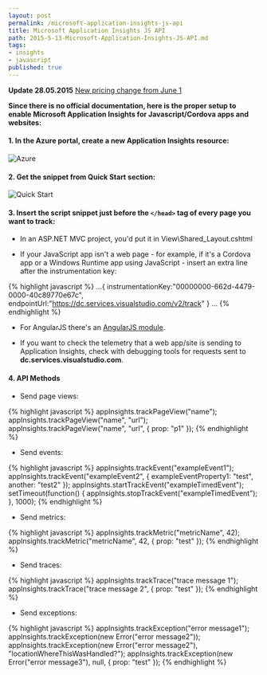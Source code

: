 ```yaml
---
layout: post
permalink: /microsoft-application-insights-js-api
title: Microsoft Application Insights JS API
path: 2015-5-13-Microsoft-Application-Insights-JS-API.md
tags:
- insights
- javascript
published: true
---
```


**Update 28.05.2015** [New pricing change from June 1](http://azure.microsoft.com/blog/2015/05/27/application-insights-pricing-effective-june-1/)

**Since there is no official documentation, here is the proper setup to enable Microsoft Application Insights for Javascript/Cordova apps and websites:**

#### 1. In the Azure portal, create a new Application Insights resource:

![Azure](https://acomdpsstorage.blob.core.windows.net/dpsmedia-prod/azure.microsoft.com/en-us/documentation/articles/app-insights-javascript/20150508050839/01-create.png)

#### 2. Get the snippet from Quick Start section:

![Quick Start](https://acomdpsstorage.blob.core.windows.net/dpsmedia-prod/azure.microsoft.com/en-us/documentation/articles/app-insights-javascript/20150508050839/02-monitor-web-page.png)

#### 3. Insert the script snippet just before the ``</head>`` tag of every page you want to track:

- In an ASP.NET MVC project, you'd put it in View\Shared_Layout.cshtml

- If your JavaScript app isn't a web page - for example, if it's a Cordova app or a Windows Runtime app using JavaScript - insert an extra line after the instrumentation key:

{% highlight javascript %}
...{
    instrumentationKey:"00000000-662d-4479-0000-40c89770e67c",
    endpointUrl:"https://dc.services.visualstudio.com/v2/track"
} ...
{% endhighlight %}

- For AngularJS there's an [AngularJS module](http://ngmodules.org/modules/angular-appinsights).

- If you want to check the telemetry that a web app/site is sending to Application Insights, check with debugging tools for requests sent to **dc.services.visualstudio.com**.

#### 4. API Methods

- Send page views:

{% highlight javascript %}
appInsights.trackPageView("name");
appInsights.trackPageView("name", "url");
appInsights.trackPageView("name", "url", { prop: "p1" }); 
{% endhighlight %}

- Send events:

{% highlight javascript %}
appInsights.trackEvent("exampleEvent1");
appInsights.trackEvent("exampleEvent2", { exampleEventProperty1: "test", another: "test2" });
appInsights.startTrackEvent("exampleTimedEvent");
setTimeout(function() { 
  appInsights.stopTrackEvent("exampleTimedEvent"); 
}, 1000);
{% endhighlight %}

- Send metrics:

{% highlight javascript %}
appInsights.trackMetric("metricName", 42);
appInsights.trackMetric("metricName", 42, { prop: "test" });
{% endhighlight %}

- Send traces:

{% highlight javascript %}
appInsights.trackTrace("trace message 1");
appInsights.trackTrace("trace message 2", { prop: "test" });
{% endhighlight %}

- Send exceptions:

{% highlight javascript %}
appInsights.trackException("error message1");
appInsights.trackException(new Error("error message2"));
appInsights.trackException(new Error("error message2"), "locationWhereThisWasHandled?");
appInsights.trackException(new Error("error message3"), null, { prop: "test" });
{% endhighlight %}

